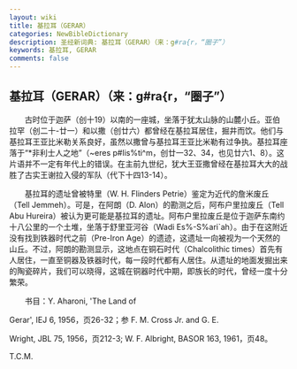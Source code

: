 ```yaml
---
layout: wiki
title: 基拉耳（GERAR）
categories: NewBibleDictionary
description: 圣经新词典: 基拉耳（GERAR）（来：g#ra{r，“圈子”）
keywords: 基拉耳, GERAR
comments: false
---
```


## 基拉耳（GERAR）（来：g#ra{r，“圈子”）

　　古时位于迦萨（创十19）以南的一座城，坐落于犹太山脉的山麓小丘。亚伯拉罕（创二十-廿一）和以撒（创廿六）都曾经在基拉耳居住，掘井而饮。他们与基拉耳王亚比米勒关系良好，虽然以撒曾与基拉耳王亚比米勒有过争执。基拉耳座落于“*非利士人之地”（~eres p#lis%ti^m，创廿一32、34，也见廿六1、8）。这片语并不一定有年代上的错误。在主前九世纪，犹大王亚撒曾经在基拉耳大大的战胜了古实王谢拉入侵的军队（代下十四13-14）。

　　基拉耳的遗址曾被特里（W. H. Flinders Petrie）鉴定为近代的詹米废丘（Tell Jemmeh）。可是，在阿朗（D. Alon）的勘测之后，阿布户里拉废丘（Tell Abu Hureira）被认为更可能是基拉耳的遗址。阿布户里拉废丘是位于迦萨东南约十八公里的一个土堆，坐落于舒里亚河谷（Wadi Es%-S%ari`ah）。由于在这附近没有找到铁器时代之前（Pre-Iron Age）的遗迹，这遗址一向被视为一个天然的山丘。不过，阿朗的勘测显示，这地点在铜石时代（Chalcolithic times）首先有人居住，一直至铜器及铁器时代，每一段时代都有人居住。从遗址的地面发掘出来的陶瓷碎片，我们可以晓得，这城在铜器时代中期，即族长的时代，曾经一度十分繁荣。

　　书目：Y. Aharoni, 'The Land of

Gerar', IEJ 6, 1956，页26-32；参 F. M. Cross Jr. and G. E.

Wright, JBL 75, 1956，页212-3; W. F. Albright, BASOR 163, 1961，页48。

T.C.M.








